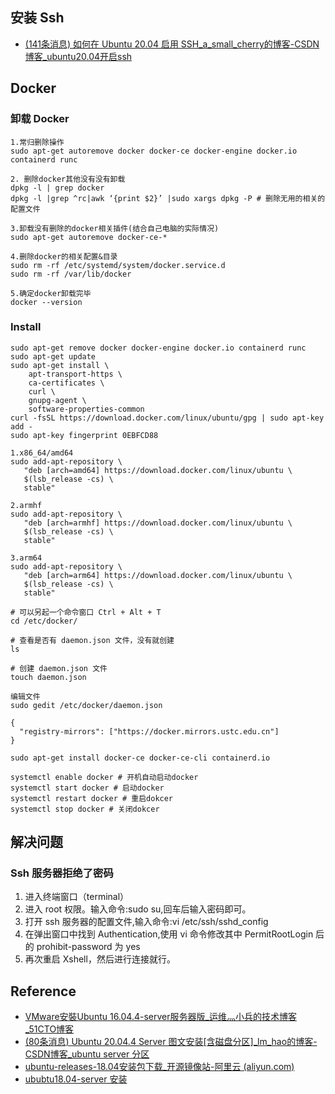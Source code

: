 ## 安装 Ssh

- [(141条消息) 如何在 Ubuntu 20.04 启用 SSH_a_small_cherry的博客-CSDN博客_ubuntu20.04开启ssh](https://blog.csdn.net/a_small_cherry/article/details/122933107?ops_request_misc=%257B%2522request%255Fid%2522%253A%2522166635746616781432976467%2522%252C%2522scm%2522%253A%252220140713.130102334..%2522%257D&request_id=166635746616781432976467&biz_id=0&utm_medium=distribute.pc_search_result.none-task-blog-2~all~sobaiduend~default-1-122933107-null-null.142^v59^control,201^v3^add_ask&utm_term=ubuntu20.04%20ssh&spm=1018.2226.3001.4187)

## Docker

### 卸载 Docker

```shell
1.常归删除操作
sudo apt-get autoremove docker docker-ce docker-engine docker.io containerd runc

2. 删除docker其他没有没有卸载
dpkg -l | grep docker
dpkg -l |grep ^rc|awk ‘{print $2}’ |sudo xargs dpkg -P # 删除无用的相关的配置文件
 
3.卸载没有删除的docker相关插件(结合自己电脑的实际情况)
sudo apt-get autoremove docker-ce-*
 
4.删除docker的相关配置&目录
sudo rm -rf /etc/systemd/system/docker.service.d
sudo rm -rf /var/lib/docker
 
5.确定docker卸载完毕
docker --version
```

### Install

```shell
sudo apt-get remove docker docker-engine docker.io containerd runc
sudo apt-get update
sudo apt-get install \
    apt-transport-https \
    ca-certificates \
    curl \
    gnupg-agent \
    software-properties-common
curl -fsSL https://download.docker.com/linux/ubuntu/gpg | sudo apt-key add -
sudo apt-key fingerprint 0EBFCD88
```

```shell
1.x86_64/amd64
sudo add-apt-repository \
   "deb [arch=amd64] https://download.docker.com/linux/ubuntu \
   $(lsb_release -cs) \
   stable"

2.armhf
sudo add-apt-repository \
   "deb [arch=armhf] https://download.docker.com/linux/ubuntu \
   $(lsb_release -cs) \
   stable"
   
3.arm64
sudo add-apt-repository \
   "deb [arch=arm64] https://download.docker.com/linux/ubuntu \
   $(lsb_release -cs) \
   stable"
```

```shell
# 可以另起一个命令窗口 Ctrl + Alt + T
cd /etc/docker/
 
# 查看是否有 daemon.json 文件，没有就创建
ls
 
# 创建 daemon.json 文件
touch daemon.json
 
编辑文件
sudo gedit /etc/docker/daemon.json
 
{
  "registry-mirrors": ["https://docker.mirrors.ustc.edu.cn"]
}
```

```shell
sudo apt-get install docker-ce docker-ce-cli containerd.io
```

```shell
systemctl enable docker # 开机自动启动docker
systemctl start docker # 启动docker
systemctl restart docker # 重启dokcer
systemctl stop docker # 关闭dokcer
```

## 解决问题

### Ssh 服务器拒绝了密码

1. 进入终端窗口（terminal）
2. 进入 root 权限。输入命令:sudo su,回车后输入密码即可。
3. 打开 ssh 服务器的配置文件,输入命令:vi /etc/ssh/sshd_config
4. 在弹出窗口中找到 Authentication,使用 vi 命令修改其中 PermitRootLogin 后的 prohibit-password 为 yes
5. 再次重启 Xshell，然后进行连接就行。

## Reference

- [VMware安裝Ubuntu 16.04.4-server服务器版_运维灬小兵的技术博客_51CTO博客](https://blog.51cto.com/u_4820306/5424903)
- [(80条消息) Ubuntu 20.04.4 Server 图文安装[含磁盘分区]_lm_hao的博客-CSDN博客_ubuntu server 分区](https://blog.csdn.net/llm_hao/article/details/124522423?ops_request_misc=%257B%2522request%255Fid%2522%253A%2522166717658816782395342987%2522%252C%2522scm%2522%253A%252220140713.130102334.pc%255Fall.%2522%257D&request_id=166717658816782395342987&biz_id=0&spm=1018.2226.3001.4187)
- [ubuntu-releases-18.04安装包下载_开源镜像站-阿里云 (aliyun.com)](http://mirrors.aliyun.com/ubuntu-releases/18.04/)
- [ububtu18.04-server 安装](https://blog.csdn.net/weixin_44088631/article/details/117377300?ops_request_misc=&request_id=&biz_id=102&spm=1018.2226.3001.4187)
